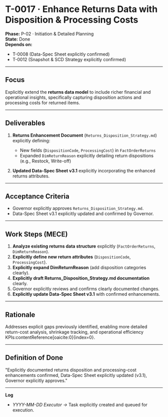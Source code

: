 # T-0017 · Enhance Returns Data with Disposition & Processing Costs

**Phase:** P-02 · Initiation & Detailed Planning  
**State:** Done  
**Depends on:**  
- T-0008 (Data-Spec Sheet explicitly confirmed)  
- T-0012 (Snapshot & SCD Strategy explicitly confirmed)

---

## Focus  
Explicitly extend the **returns data model** to include richer financial and operational insights, specifically capturing disposition actions and processing costs for returned items.

---

## Deliverables  

1. **Returns Enhancement Document** (`Returns_Disposition_Strategy.md`) explicitly defining:  
   - New fields (`DispositionCode`, `ProcessingCost`) in `FactOrderReturns`  
   - Expanded `DimReturnReason` explicitly detailing return dispositions (e.g., Restock, Write-off)  

2. **Updated Data-Spec Sheet v3.1** explicitly incorporating the enhanced returns attributes.

---

## Acceptance Criteria  
- Governor explicitly approves `Returns_Disposition_Strategy.md`.  
- Data-Spec Sheet v3.1 explicitly updated and confirmed by Governor.

---

## Work Steps (MECE)  
1. **Analyze existing returns data structure** explicitly (`FactOrderReturns`, `DimReturnReason`).  
2. **Explicitly define new return attributes** (`DispositionCode`, `ProcessingCost`).  
3. **Explicitly expand DimReturnReason** (add disposition categories clearly).  
4. **Explicitly draft Returns_Disposition_Strategy.md documentation** clearly.  
5. Governor explicitly reviews and confirms clearly documented changes.  
6. **Explicitly update Data-Spec Sheet v3.1** with confirmed enhancements.

---

## Rationale  
Addresses explicit gaps previously identified, enabling more detailed return-cost analysis, shrinkage tracking, and operational efficiency KPIs:contentReference[oaicite:0]{index=0}.

---

## Definition of Done  
"Explicitly documented returns disposition and processing-cost enhancements confirmed, Data-Spec Sheet explicitly updated (v3.1), Governor explicitly approves."

---

**Log**  
- *YYYY-MM-DD Executor →* Task explicitly created and queued for execution.
